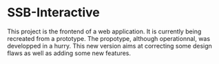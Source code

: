 # SSB-Interactive

This project is the frontend of a web application.
It is currently being recreated from a prototype. The propotype, although operationnal, was developped in a hurry.
This new version aims at correcting some design flaws as well as adding some new features.
